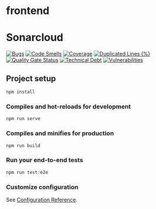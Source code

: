# frontend

# Sonarcloud
[![Bugs](https://sonarcloud.io/api/project_badges/measure?project=AAU-WeatherReporterProject_FrontendWebsite&metric=bugs)](https://sonarcloud.io/dashboard?id=AAU-WeatherReporterProject_FrontendWebsite)
[![Code Smells](https://sonarcloud.io/api/project_badges/measure?project=AAU-WeatherReporterProject_FrontendWebsite&metric=code_smells)](https://sonarcloud.io/dashboard?id=AAU-WeatherReporterProject_FrontendWebsite)
[![Coverage](https://sonarcloud.io/api/project_badges/measure?project=AAU-WeatherReporterProject_FrontendWebsite&metric=coverage)](https://sonarcloud.io/dashboard?id=AAU-WeatherReporterProject_FrontendWebsite)
[![Duplicated Lines (%)](https://sonarcloud.io/api/project_badges/measure?project=AAU-WeatherReporterProject_FrontendWebsite&metric=duplicated_lines_density)](https://sonarcloud.io/dashboard?id=AAU-WeatherReporterProject_FrontendWebsite)
[![Quality Gate Status](https://sonarcloud.io/api/project_badges/measure?project=AAU-WeatherReporterProject_FrontendWebsite&metric=alert_status)](https://sonarcloud.io/dashboard?id=AAU-WeatherReporterProject_FrontendWebsite)
[![Technical Debt](https://sonarcloud.io/api/project_badges/measure?project=AAU-WeatherReporterProject_FrontendWebsite&metric=sqale_index)](https://sonarcloud.io/dashboard?id=AAU-WeatherReporterProject_FrontendWebsite)
[![Vulnerabilities](https://sonarcloud.io/api/project_badges/measure?project=AAU-WeatherReporterProject_FrontendWebsite&metric=vulnerabilities)](https://sonarcloud.io/dashboard?id=AAU-WeatherReporterProject_FrontendWebsite)


## Project setup
```
npm install
```

### Compiles and hot-reloads for development
```
npm run serve
```

### Compiles and minifies for production
```
npm run build
```

### Run your end-to-end tests
```
npm run test:e2e
```

### Customize configuration
See [Configuration Reference](https://cli.vuejs.org/config/).
